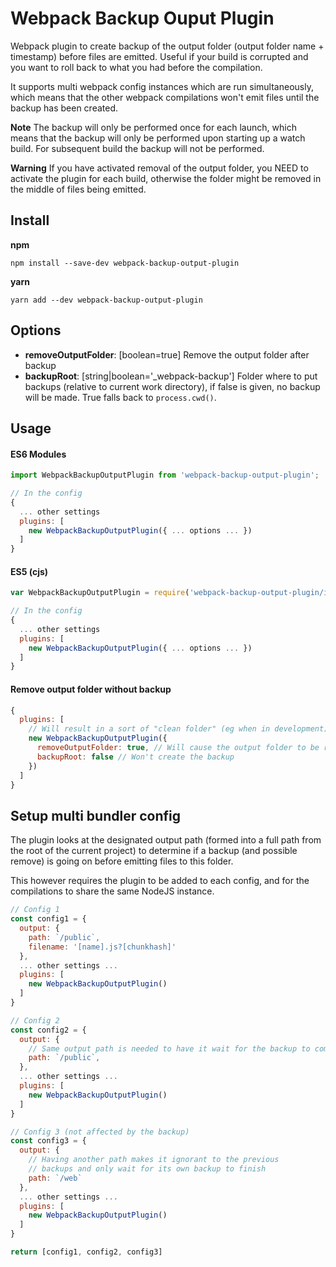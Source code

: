 # Webpack Backup Ouput Plugin

Webpack plugin to create backup of the output folder (output folder name + timestamp) before files are emitted.
Useful if your build is corrupted and you want to roll back to what you had before the compilation.

It supports multi webpack config instances which are run simultaneously, which means that the other webpack compilations
won't emit files until the backup has been created.

**Note**
The backup will only be performed once for each launch, which means that the backup will only be performed upon starting up a watch build. For subsequent build the backup will not be performed.

**Warning**
If you have activated removal of the output folder, you NEED to activate the plugin for each build, otherwise the folder might be removed in the middle of files being emitted.

## Install

**npm**
```
npm install --save-dev webpack-backup-output-plugin
```

**yarn**
```
yarn add --dev webpack-backup-output-plugin
```

## Options

* **removeOutputFolder**: [boolean=true] Remove the output folder after backup
* **backupRoot**: [string|boolean='\_webpack-backup'] Folder where to put backups (relative to current work directory),
if false is given, no backup will be made. True falls back to `process.cwd()`.

## Usage

#### ES6 Modules
```js
import WebpackBackupOutputPlugin from 'webpack-backup-output-plugin';

// In the config
{
  ... other settings
  plugins: [
    new WebpackBackupOutputPlugin({ ... options ... })
  ]
}
```

#### ES5 (cjs)
```js
var WebpackBackupOutputPlugin = require('webpack-backup-output-plugin/index.es5').default;

// In the config
{
  ... other settings
  plugins: [
    new WebpackBackupOutputPlugin({ ... options ... })
  ]
}
```

#### Remove output folder without backup
```js
{
  plugins: [
    // Will result in a sort of "clean folder" (eg when in development)
    new WebpackBackupOutputPlugin({
      removeOutputFolder: true, // Will cause the output folder to be removed
      backupRoot: false // Won't create the backup
    })
  ]
}
```

## Setup multi bundler config

The plugin looks at the designated output path (formed into a full path from the root of the current project)
to determine if a backup (and possible remove) is going on before emitting files to this folder.

This however requires the plugin to be added to each config, and for the compilations to share the same NodeJS instance.

```js
// Config 1
const config1 = {
  output: {
    path: `/public`,
    filename: '[name].js?[chunkhash]'
  },
  ... other settings ...
  plugins: [
    new WebpackBackupOutputPlugin()
  ]
}

// Config 2
const config2 = {
  output: {
    // Same output path is needed to have it wait for the backup to complete
    path: `/public`,
  },
  ... other settings ...
  plugins: [
    new WebpackBackupOutputPlugin()
  ]
}

// Config 3 (not affected by the backup)
const config3 = {
  output: {
    // Having another path makes it ignorant to the previous
    // backups and only wait for its own backup to finish
    path: `/web`
  },
  ... other settings ...
  plugins: [
    new WebpackBackupOutputPlugin()
  ]
}

return [config1, config2, config3]
```
